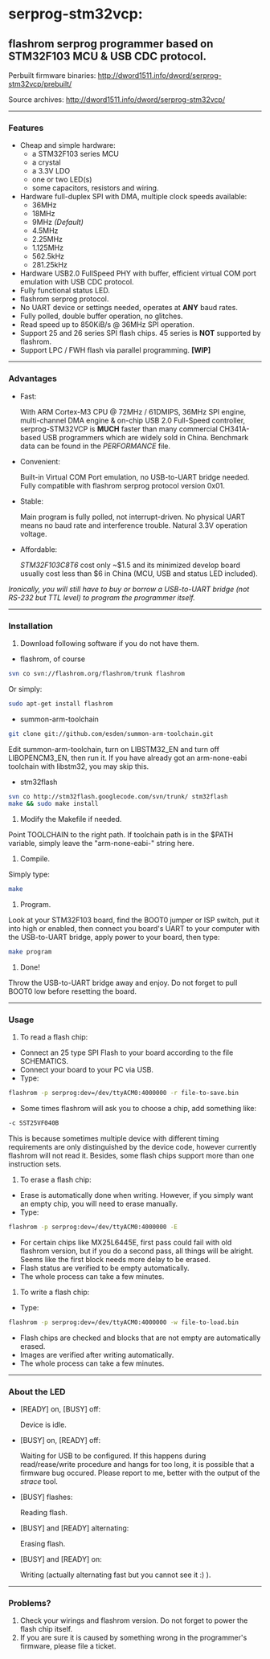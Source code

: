 # serprog-stm32vcp:
## flashrom serprog programmer based on STM32F103 MCU & USB CDC protocol.

Perbuilt firmware binaries: http://dword1511.info/dword/serprog-stm32vcp/prebuilt/

Source archives: http://dword1511.info/dword/serprog-stm32vcp/

* * *
### Features
* Cheap and simple hardware:
  * a STM32F103 series MCU
  * a crystal
  * a 3.3V LDO
  * one or two LED(s)
  * some capacitors, resistors and wiring.
* Hardware full-duplex SPI with DMA, multiple clock speeds available:
  * 36MHz
  * 18MHz
  * 9MHz *(Default)*
  * 4.5MHz
  * 2.25MHz
  * 1.125MHz
  * 562.5kHz
  * 281.25kHz
* Hardware USB2.0 FullSpeed PHY with buffer, efficient virtual COM port emulation with USB CDC protocol.
* Fully functional status LED.
* flashrom serprog protocol.
* No UART device or settings needed, operates at **ANY** baud rates.
* Fully polled, double buffer operation, no glitches.
* Read speed up to 850KiB/s @ 36MHz SPI operation.
* Support 25 and 26 series SPI flash chips. 45 series is **NOT** supported by flashrom.
* Support LPC / FWH flash via parallel programming. **[WIP]**

* * *
### Advantages
* Fast:

  With ARM Cortex-M3 CPU @ 72MHz / 61DMIPS, 36MHz SPI engine, multi-channel DMA engine & on-chip USB 2.0 Full-Speed controller, serprog-STM32VCP is **MUCH** faster than many commercial CH341A-based USB programmers which are widely sold in China. Benchmark data can be found in the *PERFORMANCE* file.
* Convenient:

  Built-in Virtual COM Port emulation, no USB-to-UART bridge needed. Fully compatible with flashrom serprog protocol version 0x01.
* Stable:

  Main program is fully polled, not interrupt-driven. No physical UART means no baud rate and interference trouble. Natural 3.3V operation voltage.
* Affordable:

  *STM32F103C8T6* cost only ~$1.5 and its minimized develop board usually cost less than $6 in China (MCU, USB and status LED included).

*Ironically, you will still have to buy or borrow a USB-to-UART bridge (not RS-232 but TTL level) to program the programmer itself.*

* * *
### Installation
1. Download following software if you do not have them.
  * flashrom, of course

   ```bash
   svn co svn://flashrom.org/flashrom/trunk flashrom
   ```
  Or simply:

   ```bash
   sudo apt-get install flashrom
   ```
  * summon-arm-toolchain

   ```bash
   git clone git://github.com/esden/summon-arm-toolchain.git
   ```
   Edit summon-arm-toolchain, turn on LIBSTM32\_EN and turn off LIBOPENCM3\_EN, then run it.
   If you have already got an arm-none-eabi toolchain with libstm32, you may skip this.
  * stm32flash

   ```bash
   svn co http://stm32flash.googlecode.com/svn/trunk/ stm32flash
   make && sudo make install
   ```
1. Modify the Makefile if needed.

  Point TOOLCHAIN to the right path. If toolchain path is in the $PATH variable, simply leave the "arm-none-eabi-" string here.
1. Compile.

  Simply type:

   ```bash
   make
   ```
1. Program.

  Look at your STM32F103 board, find the BOOT0 jumper or ISP switch, put it into high or enabled, then connect you board's UART to your computer with the USB-to-UART bridge, apply  power to your board, then type:

   ```bash
   make program
   ```
1. Done!

  Throw the USB-to-UART bridge away and enjoy. Do not forget to pull BOOT0 low before resetting the board.

* * *
### Usage
1. To read a flash chip:
  * Connect an 25 type SPI Flash to your board according to the file SCHEMATICS.
  * Connect your board to your PC via USB.
  * Type:

   ```bash
   flashrom -p serprog:dev=/dev/ttyACM0:4000000 -r file-to-save.bin
   ```
  * Some times flashrom will ask you to choose a chip, add something like:

   ```bash
   -c SST25VF040B
   ```
   This is because sometimes multiple device with different timing requirements are only distinguished by the device code, however currently flashrom will not read it. Besides, some flash chips support more than one instruction sets.
1. To erase a flash chip:
  * Erase is automatically done when writing. However, if you simply want an empty chip, you will need to erase manually.
  * Type:

   ```bash
   flashrom -p serprog:dev=/dev/ttyACM0:4000000 -E
   ```
  * For certain chips like MX25L6445E, first pass could fail with old flashrom version, but if you do a second pass, all things will be alright. Seems like the first block needs more delay to be erased.
  * Flash status are verified to be empty automatically.
  * The whole process can take a few minutes.
1. To write a flash chip:
  * Type:

   ```bash
   flashrom -p serprog:dev=/dev/ttyACM0:4000000 -w file-to-load.bin
   ```
  * Flash chips are checked and blocks that are not empty are automatically erased.
  * Images are verified after writing automatically.
  * The whole process can take a few minutes.

* * *
### About the LED
* [READY] on, [BUSY] off:

  Device is idle.
* [BUSY] on, [READY] off:

  Waiting for USB to be configured.
  If this happens during read/rease/write procedure and hangs for too long, it is possible that a firmware bug occured. Please report to me, better with the output of the *strace* tool.
* [BUSY] flashes:

  Reading flash.
* [BUSY] and [READY] alternating:

  Erasing flash.
* [BUSY] and [READY] on:

  Writing (actually alternating fast but you cannot see it :) ).

* * *
### Problems?
1. Check your wirings and flashrom version. Do not forget to power the flash chip itself.
1. If you are sure it is caused by something wrong in the programmer's firmware, please file a ticket.
